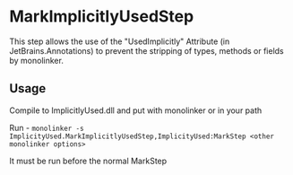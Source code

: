 MarkImplicitlyUsedStep
======================

This step allows the use of the "UsedImplicitly" Attribute (in
JetBrains.Annotations) to prevent the stripping of types, methods or
fields by monolinker.

Usage
-----

Compile to ImplicitlyUsed.dll and put with monolinker or in your path

Run - `monolinker -s
ImplicityUsed.MarkImplicitlyUsedStep,ImplicityUsed:MarkStep <other
monolinker options>`

It must be run before the normal MarkStep


